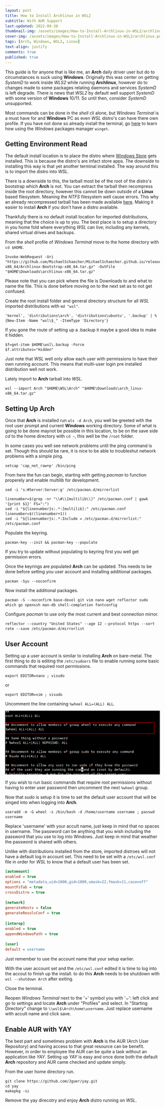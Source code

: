 ```yaml
---
layout: post
title: How to Install Archlinux in WSL2
subtitle: With AUR Support
last-updated: 2022-09-30
thumbnail-img: /assets/images/How-to-Install-Archlinux-in-WSL2/archlinux.png
cover-img: /assets/images/How-to-Install-Archlinux-in-WSL2/archlinux.png
tags: [Arch, Windows, WSL2, Linux]
text-align: justify
comments: true
published: true
---
```


This guide is for anyone that is like me, an **Arch** daily driver user but do to circumstances is suck using **Windows**. Originally this was center on getting _SystemD_ to work inside _WLS2_ while running **Archlinux**, however do to changes made to some packages relating daemons and services _SystemD_ is left degrade. There is news that _WSL2_ by default well support _SystemD_ with some version of **Windows** 10/11. So until then, consider _SystemD_ unsupported.

Most commands can be done in the _shell_ cli alone, but _Windows Terminal_ is a must have for and **Windows** PC as even _WSL_ distro's  can have there own profile. If you have not done so already install the terminal, go [here](https://github.com/microsoft/terminal) to learn how using the _Windows_ packages manager `winget`.

## Getting Environment Read

The default install location is to place the distro where [Windows Store](https://apps.microsoft.com/store/apps) gets installed. This is because the distro's are infact store apps. The downside to installing this way is that yet another terminal installed. The way around this is to import the distro into _WSL_.

There is a downside to this, the tarball most be of the root of the distro's bootstrap which **Arch** is not. You can extract the tarball then recompress inside the root directory, however this cannot be down outside of a **Linux** based filesystem. Meaning the _NTFS_ filesystem well cause errors. This why an already recompressed tarball has been made available [here](https://github.com/MichaelSchaecher/MichaelSchaecher.github.io/releases/download/Archlinux-x86_64/archlinux-x86_64.tar.gz). Making it easier to install **Arch** if you don't have a distro available.

Thankfully there is no default install location for imported distributions, meaning that the choice is up to you. The best place is to setup a directory in you home fold where everything _WSL_ can live; including any kernels, shared virtual drives and backups.

From the _shell_ profile of _Windows Terminal_ move to the home directory with `cd $HOME`.

```shell
Invoke-WebRequest -Uri "https://github.com/MichaelSchaecher/MichaelSchaecher.github.io/releases/download/Archlinux-x86_64/Archlinux-Bootstrap-x86_64.tar.gz" -OutFile "$HOME\Downloads\archlinux-x86_64.tar.gz"
```

Please note that you can pick where the file is Downloads to and what to name the file. This is done before moving on to the next set as to not get confused.

Create the root install folder and general directory structure for all _WSL_ imported distributions with `md "wsl"`.

```shell
'kernel', 'distributions\arch', 'distributions\ubuntu', '.backup' | % {New-Item -Name "wsl\$_" -ItemType 'Directory'}
```

If you gone the route of setting up a .backup it maybe a good idea to make it hidden.

```shell
$f=get-item $HOME\wsl\.backup -Force
$f.attributes="Hidden"
```

Just note that _WSL_ well only allow each user with permissions to have their own running account. This means that multi-user login pre installed distribution well not work.

Lately import to **Arch** tarball into _WSL_.

```shell
wsl --import Arch "$HOME\WSL\Arch" "$HOME\Downloads\arch_linux-x86_64.tar.gz"
```

## Setting Up Arch

Once that **Arch** is installed run `wls -d Arch`, you well be greeted with the root user prompt and current **Windows** working directory. Some of what is going to be done maynot be possible in this location, to be on the save side _cd_ to the home directory with `cd ~`, this well be the `/root` folder.

In some cases you well see network problems until the ping command is set. Though this should be rare, it is nice to be able to troubleshut network problems with a simple ping.

```shell
setcap 'cap_net_raw+p' /bin/ping
```

From here the fun can begin, starting with getting _pacman_ to function properely and enable multilib for development.

```shell
sed -i 's:#Server:Server:g' /etc/pacman.d/mirrorlist
```

```shell
linenumber=$(grep -nr "\\#\\[multilib\\]" /etc/pacman.conf | gawk '{print $1}' FS=":")
sed -i "${linenumber}s:.*:[multilib]:" /etc/pacman.conf
linenumber=$((linenumber+1))
sed -i "${linenumber}s:.*:Include = /etc/pacman.d/mirrorlist:" /etc/pacman.conf
```

Populate the keyring.

```shell
pacman-key --init && pacman-key --populate
```

If you try to update without populating to keyring first you well get permission errors.

Once the keyrings are populated **Arch** can be updated. This needs to be done before setting you user account and installing additional packages.

```shell
pacman -Syu --noconfirm
```

Now install the additional packages.

```shell
pacman -S --noconfirm base-devel git vim nano wget reflector sudo which go openssh man-db shell-completion fontconfig
```

Configure _pacman_ to use only the most current and best connection mirror.

```shell
reflector --country "United States" --age 12 --protocol https --sort rate --save /etc/pacman.d/mirrorlist
```

## User Account

Setting up a user account is similar to installing **Arch** on bare-metal. The first thing to do is editing the `/etc/sudoers` file to enable running some basic commands that required root permissions.

```shell
export EDITOR=nano ; visudo
```

or

```shell
export EDITOR=vim ; visudo
```

Uncomment the line containing `%wheel ALL=(ALL) ALL`.

![sudoers](/assets/images/How-to-Install-Archlinux-in-WSL2/uncomment-suders-file.png)

If you wish to run basic commands that require root permissions without having to enter user password then uncomment the next `%wheel` group.

Now that _sudo_ is setup it is time to set the default user account that will be singed into when logging into **Arch**.

```shell
useradd -m -G wheel -s /bin/bash -d /home/username username ; passwd username
```

Replace 'username' with your accult name, just keep in mind that no spaces in username. The password can be anything that you wish including the password that you use to log into Windows. Just keep in mind that weather the password is shared with others.

Unlike with distributions installed from the store, imported distroes will not have a default log in account set. This need to be set with a `/etc/wsl.conf` file in order for _WSL_ to know that a default user has been set.

```ini
[automount]
enabled = true
options = "metadata,uid=1000,gid=1000,umask=22,fmask=11,case=off"
mountFsTab = true
crossDistro = true

[network]
generateHosts = false
generateResolvConf = true

[interop]
enabled = true
appendWindowsPath = true

[user]
default = username
```

Just remember to use the account name that your setup earlier.

With the user account set and the `/etc/wsl.conf` edited it is time to log into the accout to finish up the install. to do this **Arch** needs to be shutdown with `wsl --shutdown Arch` after exiting.

Close the terminal.

Reopen _Windows Terminal_ next to the '+' symbol you with '⌄': left click and go to settings and locate **Arch** under "Profiles" and select. In "Starting Directory" change to `\\wsl$\Arch\home\username`. Just replace username with accult name and click save.

## Enable AUR with YAY

The best part and sometimes problem with **Arch** is the AUR (Arch User Repository) and having access to that great resource can be benefit. However, in order to employee the AUR can be quite a task without an application like _YAY_. Setting up _YAY_ is easy and once done both the default **Arch** repository and AUR came checked and update simply.

From the user home directory run.

```shell
git clone https://github.com/Jguer/yay.git
cd yay
makepkg -si
```

Remove the yay direcotry and enjoy **Arch** distro running on _WSL_.
